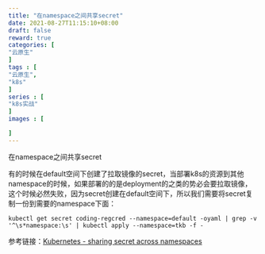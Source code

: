 ```yaml
---
title: "在namespace之间共享secret"
date: 2021-08-27T11:15:10+08:00
draft: false
reward: true
categories: [
"云原生"
]
tags : [
"云原生",
"k8s"
]
series : [
"k8s实战"
]
images : [

]
---
```



在namespace之间共享secret

有的时候在default空间下创建了拉取镜像的secret，当部署k8s的资源到其他namespace的时候，如果部署的的是deployment的之类的势必会要拉取镜像，这个时候必然失败，因为secret创建在default空间下，所以我们需要将secret复制一份到需要的namespace下面：

```shell
kubectl get secret coding-regcred --namespace=default -oyaml | grep -v '^\s*namespace:\s' | kubectl apply --namespace=tkb -f -
```

 

参考链接：[Kubernetes - sharing secret across namespaces](https://stackoverflow.com/questions/46297949/kubernetes-sharing-secret-across-namespaces)

